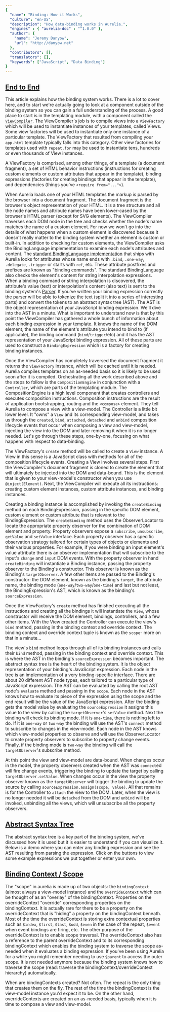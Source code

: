 ```yaml
---
{
  "name": "Binding: How it Works",
  "culture": "en-US",
  "description": "How data-binding works in Aurelia.",
  "engines" : { "aurelia-doc" : "^1.0.0" },
  "author": {
    "name": "Jeremy Danyow",
    "url": "http://danyow.net"
  },
  "contributors": [],
  "translators": [],
  "keywords": ["JavaScript", "Data Binding"]
}
---
```


## [End to End](aurelia-doc://section/1/version/1.0.0)

This article explains how the binding system works. There is a lot to cover here, and to start we're actually going to look at a component outside of the binding system so you can gain a full understanding of the process. A good place to start is in the templating module, with a component called the [`ViewCompiler`](https://github.com/aurelia/templating/blob/master/src/view-compiler.js). The ViewCompiler's job is to compile views into a `ViewFactory` which will be used to instantiate instances of your templates, called Views. Some view factories will be used to instantiate only one instance of a particular template. The ViewFactory that resulted from compiling your `app.html` template typically falls into this category. Other view factories for templates used with `repeat.for` may be used to instantiate tens, hundreds or even thousands of View instances.

A ViewFactory is comprised, among other things, of a template (a document fragment), a set of HTML behavior instructions (instructions for creating custom elements or custom attributes that appear in the template), binding expressions (factories for creating bindings that appear in the template), and dependencies (things you've `<require from="...">`).

When Aurelia loads one of your HTML templates the markup is parsed by the browser into a document fragment. The document fragment is the browser's object representation of your HTML. It is a tree structure and all the node names and attribute names have been lower-cased by the browser's HTML parser (except for SVG elements). The ViewCompiler traverses each DOM node in the tree and checks whether the node's name matches the name of a custom element. For now we won't go into the details of what happens when a custom element is discovered because it doesn't really matter to the binding system whether an element is custom or built-in. In addition to checking for custom elements, the ViewCompiler asks the BindingLanguage implementation to examine each node's attributes and content. The [standard BindingLanguage implementation](https://github.com/aurelia/templating-binding/blob/master/src/binding-language.js) that ships with Aurelia looks for attributes whose name ends with `.bind`, `.one-way`, `.delegate`, `.trigger` or starts with `ref`, etc. These attribute postfixes and prefixes are known as "binding commands". The standard BindingLanguage also checks the element's content for string interpolation expressions. When a binding command or string interpolation is discovered, the attribute's value (text) or interpolation's content (also text) is sent to the binding system's [Parser](https://github.com/aurelia/binding/blob/master/src/parser.js). If you've written your binding expression correctly the parser will be able to tokenize the text (split it into a series of interesting parts) and convert the tokens to an abstract syntax tree (AST). The AST is the object representation of your JavaScript binding expression. We'll dive into the AST in a minute. What is important to understand now is that by this point the ViewCompiler has gathered a whole bunch of information about each binding expression in your template. It knows the name of the DOM element, the name of the element's attribute you intend to bind to (if applicable), the binding command (`bind`/`trigger`/etc) and it has the AST representation of your JavaScript binding expression. All of these parts are used to construct a `BindingExpression` which is a factory for creating binding instances.

Once the ViewCompiler has completely traversed the document fragment it returns the `ViewFactory` instance, which will be cached until it is needed. Aurelia compiles templates on an as-needed basis so it is likely to be used soon after it is compiled. Orchestrating all the work described above and the steps to follow is the `CompositionEngine` in conjunction with a `Controller`, which are parts of the templating module. The CompositionEngine is a high level component that creates controllers and executes composition instructions. Composition instructions are the result of application bootstrapping, routing and the `<compose>` element. They tell Aurelia to compose a view with a view-model. The Controller is a little bit lower level. It "owns" a `View` and its corresponding view-model, and takes us through the `created`, `bind`, `attached`, `detached` and `unbind` composition lifecycle events that occur when composing a view and view-model, injecting the view into the DOM and later removing it when it is no longer needed. Let's go through these steps, one-by-one, focusing on what happens with respect to data-binding.

The ViewFactory's `create` method will be called to create a `View` instance. A View in this sense is a JavaScript class with methods for all of the composition lifecycle events. Creating a View involves several steps. First the ViewCompiler's document fragment is cloned to create the element that will ultimately be injected into the DOM and data-bound. This is the element that is given to your view-model's constructor when you use `@inject(Element)`. Next, the ViewCompiler will execute all its instructions: creating custom element instances, custom attribute instances, and binding instances.

Creating a binding instance is accomplished by invoking the `createBinding` method on each BindingExpression, passing in the specific DOM element, custom element or custom attribute that is relevant to the BindingExpression. The `createBinding` method uses the ObserverLocator to locate the appropriate property observer for the combination of DOM element and property. Property observers expose a `subscribe`, `unsubscribe`, `getValue` and `setValue` interface. Each property observer has a specific observation strategy tailored for certain types of objects or elements and their various properties. For example, if you were binding an input element's value attribute there is an observer implementation that will subscribe to the input's `change` and `input` DOM events. With the property observer in hand `createBinding` will instantiate a Binding instance, passing the property observer to the Binding's constructor. This observer is known as the Binding's `targetObserver`. A few other items are passed to the Binding's constructor: the DOM element, known as the binding's `target`, the attribute name, the binding mode (`one-way`/`two-way`/`one-time`) and last but not least, the BindingExpression's AST, which is known as the binding's `sourceExpression`.

Once the ViewFactory's `create` method has finished executing all the instructions and creating all the bindings it will instantiate the `View`, whose constructor will receive the DOM element, bindings, controllers, and a few other items. With the View created the Controller can execute the view's `bind` method, passing in the binding context and override context. The binding context and override context tuple is known as the `scope`- more on that in a minute...

The view's `bind` method loops through all of its binding instances and calls their `bind` method, passing in the binding context and override context. This is where the AST in the binding's `sourceExpression` becomes important. The abstract syntax tree is the heart of the binding system. It is the object representation of your binding's JavaScript expression. Each node in the tree is an implementation of a very binding-specific interface. There are about 20 different AST node types, each tailored to a particular type of JavaScript expression. The AST can be evaluated by calling the root AST node's `evaluate` method and passing in the `scope`. Each node in the AST knows how to evaluate its piece of the expression using the scope and the end result will be the value of the JavaScript expression. After the binding gets the model value by evaluating the `sourceExpression` it assigns this value to the view by calling the `targetObserver`'s `setValue` method. Next the binding will check its binding mode. If it is `one-time`, there is nothing left to do. If it is `one-way` or `two-way` the binding will use the AST's `connect` method to subscribe to changes in the view-model. Each node in the AST knows which view-model properties to observe and will use the ObserverLocator to create property observers to subscribe to property change events. Finally, if the binding mode is `two-way` the binding will call the `targetObserver`'s subscribe method.

At this point the view and view-model are data-bound. When changes occur in the model, the property observers created when the AST was `connect`ed will fire change events, triggering the binding to update the target by calling `targetObserver.setValue`. When changes occur in the view the property observer known as the `targetObserver` will trigger the binding to update the source by calling `sourceExpression.assign(scope, value)`. All that remains is for the Controller to `attach` the view to the DOM. Later, when the view is no longer needed it will be `detached` from the DOM and `unbind` will be invoked, unbinding all the views, which will unsubscribe all the property observers.

## [Abstract Syntax Tree](aurelia-doc://section/2/version/1.0.0)

The abstract syntax tree is a key part of the binding system, we've discussed how it is used but it is easier to understand if you can visualize it. Below is a demo where you can enter any binding expression and see the AST resulting from parsing the expression. Click on the buttons to view some example expressions we put together or enter your own.

<au-demo heading="AST Demo">
  <source-code src="example/binding-how-it-works/ast/app.js"></source-code>
</au-demo>

## [Binding Context / Scope](aurelia-doc://section/3/version/1.0.0)

The "scope" in aurelia is made up of two objects: the `bindingContext` (almost always a view-model instance) and the `overrideContext` which can be thought of as an "overlay" of the bindingContext. Properties on the overrideContext "override" corresponding properties on the bindingContext. It is actually rare for there to be a property on the overrideContext that is "hiding" a property on the bindingContext beneath. Most of the time the overrideContext is storing extra contextual properties such as `$index`, `$first`, `$last`, `$odd`, `$even` in the case of the repeat, `$event` when event bindings are firing, etc. The other purpose of the overrideContext is to enable scope traversal. The overrideContext also has a reference to the parent overrideContext and to its corresponding bindingContext which enables the binding system to traverse the scope as-needed when it evaluates a binding expression. If you've been using Aurelia for a while you might remember needing to use `$parent` to access the outer scope. It is not needed anymore because the binding system knows how to traverse the scope (read: traverse the bindingContext/overrideContext hierarchy) automatically.

When are bindingContexts created? Not often. The repeat is the only thing that creates them on the fly. The rest of the time the bindingContext is the view-model instance you'd expect it to be. On the other hand, overrideContexts are created on an as-needed basis, typically when it is time to compose a view and view-model.
